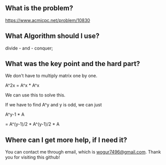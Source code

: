 ## What is the problem?

<https://www.acmicpc.net/problem/10830>

## What Algorithm should I use?

divide - and - conquer;

## What was the key point and the hard part?

We don't have to multiply matrix one by one.

A^2x = A^x * A^x

We can use this to solve this.

If we have to find A^y and y is odd, we can just 

A^y-1 * A

= A^(y-1)/2 * A^(y-1)/2 * A


## Where can I get more help, if I need it?

You can contact me through email, which is wogur7496@gmail.com.
Thank you for visiting this github!


